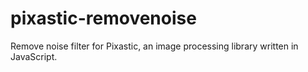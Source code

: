 pixastic-removenoise
====================

Remove noise filter for Pixastic, an image processing library written in JavaScript.
